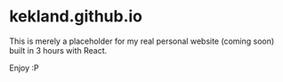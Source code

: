 # kekland.github.io

This is merely a placeholder for my real personal website (coming soon) built in 3 hours with React.

Enjoy :P
